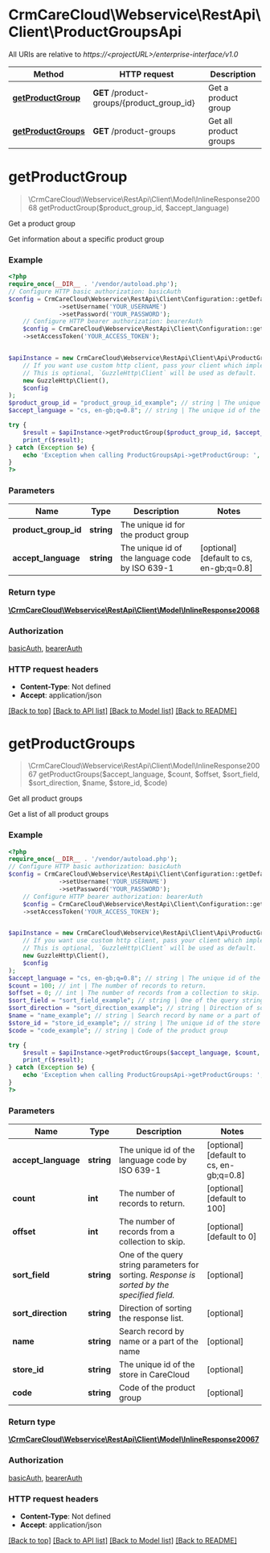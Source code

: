# CrmCareCloud\Webservice\RestApi\Client\ProductGroupsApi

All URIs are relative to *https://&lt;projectURL&gt;/enterprise-interface/v1.0*

Method | HTTP request | Description
------------- | ------------- | -------------
[**getProductGroup**](ProductGroupsApi.md#getproductgroup) | **GET** /product-groups/{product_group_id} | Get a product group
[**getProductGroups**](ProductGroupsApi.md#getproductgroups) | **GET** /product-groups | Get all product groups

# **getProductGroup**
> \CrmCareCloud\Webservice\RestApi\Client\Model\InlineResponse20068 getProductGroup($product_group_id, $accept_language)

Get a product group

Get information about a specific product group

### Example
```php
<?php
require_once(__DIR__ . '/vendor/autoload.php');
// Configure HTTP basic authorization: basicAuth
$config = CrmCareCloud\Webservice\RestApi\Client\Configuration::getDefaultConfiguration()
              ->setUsername('YOUR_USERNAME')
              ->setPassword('YOUR_PASSWORD');
    // Configure HTTP bearer authorization: bearerAuth
    $config = CrmCareCloud\Webservice\RestApi\Client\Configuration::getDefaultConfiguration()
    ->setAccessToken('YOUR_ACCESS_TOKEN');


$apiInstance = new CrmCareCloud\Webservice\RestApi\Client\Api\ProductGroupsApi(
    // If you want use custom http client, pass your client which implements `GuzzleHttp\ClientInterface`.
    // This is optional, `GuzzleHttp\Client` will be used as default.
    new GuzzleHttp\Client(),
    $config
);
$product_group_id = "product_group_id_example"; // string | The unique id for the product group
$accept_language = "cs, en-gb;q=0.8"; // string | The unique id of the language code by ISO 639-1

try {
    $result = $apiInstance->getProductGroup($product_group_id, $accept_language);
    print_r($result);
} catch (Exception $e) {
    echo 'Exception when calling ProductGroupsApi->getProductGroup: ', $e->getMessage(), PHP_EOL;
}
?>
```

### Parameters

Name | Type | Description  | Notes
------------- | ------------- | ------------- | -------------
 **product_group_id** | **string**| The unique id for the product group |
 **accept_language** | **string**| The unique id of the language code by ISO 639-1 | [optional] [default to cs, en-gb;q&#x3D;0.8]

### Return type

[**\CrmCareCloud\Webservice\RestApi\Client\Model\InlineResponse20068**](../Model/InlineResponse20068.md)

### Authorization

[basicAuth](../../README.md#basicAuth), [bearerAuth](../../README.md#bearerAuth)

### HTTP request headers

 - **Content-Type**: Not defined
 - **Accept**: application/json

[[Back to top]](#) [[Back to API list]](../../README.md#documentation-for-api-endpoints) [[Back to Model list]](../../README.md#documentation-for-models) [[Back to README]](../../README.md)

# **getProductGroups**
> \CrmCareCloud\Webservice\RestApi\Client\Model\InlineResponse20067 getProductGroups($accept_language, $count, $offset, $sort_field, $sort_direction, $name, $store_id, $code)

Get all product groups

Get a list of all product groups

### Example
```php
<?php
require_once(__DIR__ . '/vendor/autoload.php');
// Configure HTTP basic authorization: basicAuth
$config = CrmCareCloud\Webservice\RestApi\Client\Configuration::getDefaultConfiguration()
              ->setUsername('YOUR_USERNAME')
              ->setPassword('YOUR_PASSWORD');
    // Configure HTTP bearer authorization: bearerAuth
    $config = CrmCareCloud\Webservice\RestApi\Client\Configuration::getDefaultConfiguration()
    ->setAccessToken('YOUR_ACCESS_TOKEN');


$apiInstance = new CrmCareCloud\Webservice\RestApi\Client\Api\ProductGroupsApi(
    // If you want use custom http client, pass your client which implements `GuzzleHttp\ClientInterface`.
    // This is optional, `GuzzleHttp\Client` will be used as default.
    new GuzzleHttp\Client(),
    $config
);
$accept_language = "cs, en-gb;q=0.8"; // string | The unique id of the language code by ISO 639-1
$count = 100; // int | The number of records to return.
$offset = 0; // int | The number of records from a collection to skip.
$sort_field = "sort_field_example"; // string | One of the query string parameters for sorting. *Response is sorted by the specified field.*
$sort_direction = "sort_direction_example"; // string | Direction of sorting the response list.
$name = "name_example"; // string | Search record by name or a part of the name
$store_id = "store_id_example"; // string | The unique id of the store in CareCloud
$code = "code_example"; // string | Code of the product group

try {
    $result = $apiInstance->getProductGroups($accept_language, $count, $offset, $sort_field, $sort_direction, $name, $store_id, $code);
    print_r($result);
} catch (Exception $e) {
    echo 'Exception when calling ProductGroupsApi->getProductGroups: ', $e->getMessage(), PHP_EOL;
}
?>
```

### Parameters

Name | Type | Description  | Notes
------------- | ------------- | ------------- | -------------
 **accept_language** | **string**| The unique id of the language code by ISO 639-1 | [optional] [default to cs, en-gb;q&#x3D;0.8]
 **count** | **int**| The number of records to return. | [optional] [default to 100]
 **offset** | **int**| The number of records from a collection to skip. | [optional] [default to 0]
 **sort_field** | **string**| One of the query string parameters for sorting. *Response is sorted by the specified field.* | [optional]
 **sort_direction** | **string**| Direction of sorting the response list. | [optional]
 **name** | **string**| Search record by name or a part of the name | [optional]
 **store_id** | **string**| The unique id of the store in CareCloud | [optional]
 **code** | **string**| Code of the product group | [optional]

### Return type

[**\CrmCareCloud\Webservice\RestApi\Client\Model\InlineResponse20067**](../Model/InlineResponse20067.md)

### Authorization

[basicAuth](../../README.md#basicAuth), [bearerAuth](../../README.md#bearerAuth)

### HTTP request headers

 - **Content-Type**: Not defined
 - **Accept**: application/json

[[Back to top]](#) [[Back to API list]](../../README.md#documentation-for-api-endpoints) [[Back to Model list]](../../README.md#documentation-for-models) [[Back to README]](../../README.md)

